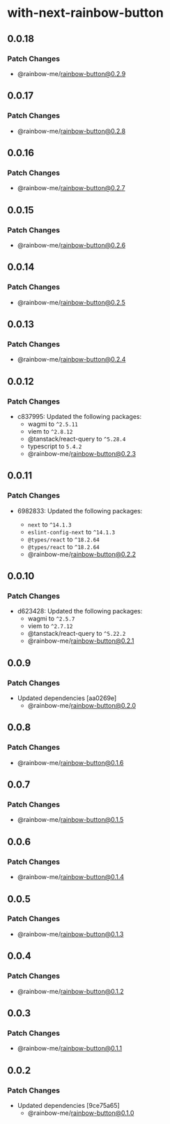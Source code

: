 # with-next-rainbow-button

## 0.0.18

### Patch Changes

- @rainbow-me/rainbow-button@0.2.9

## 0.0.17

### Patch Changes

- @rainbow-me/rainbow-button@0.2.8

## 0.0.16

### Patch Changes

- @rainbow-me/rainbow-button@0.2.7

## 0.0.15

### Patch Changes

- @rainbow-me/rainbow-button@0.2.6

## 0.0.14

### Patch Changes

- @rainbow-me/rainbow-button@0.2.5

## 0.0.13

### Patch Changes

- @rainbow-me/rainbow-button@0.2.4

## 0.0.12

### Patch Changes

- c837995: Updated the following packages:
  - wagmi to `^2.5.11`
  - viem to `^2.8.12`
  - @tanstack/react-query to `^5.28.4`
  - typescript to `5.4.2`
  - @rainbow-me/rainbow-button@0.2.3

## 0.0.11

### Patch Changes

- 6982833: Updated the following packages:

  - `next` to `^14.1.3`
  - `eslint-config-next` to `^14.1.3`
  - `@types/react` to `^18.2.64`
  - `@types/react` to `^18.2.64`
  - @rainbow-me/rainbow-button@0.2.2

## 0.0.10

### Patch Changes

- d623428: Updated the following packages:
  - wagmi to `^2.5.7`
  - viem to `^2.7.12`
  - @tanstack/react-query to `^5.22.2`
  - @rainbow-me/rainbow-button@0.2.1

## 0.0.9

### Patch Changes

- Updated dependencies [aa0269e]
  - @rainbow-me/rainbow-button@0.2.0

## 0.0.8

### Patch Changes

- @rainbow-me/rainbow-button@0.1.6

## 0.0.7

### Patch Changes

- @rainbow-me/rainbow-button@0.1.5

## 0.0.6

### Patch Changes

- @rainbow-me/rainbow-button@0.1.4

## 0.0.5

### Patch Changes

- @rainbow-me/rainbow-button@0.1.3

## 0.0.4

### Patch Changes

- @rainbow-me/rainbow-button@0.1.2

## 0.0.3

### Patch Changes

- @rainbow-me/rainbow-button@0.1.1

## 0.0.2

### Patch Changes

- Updated dependencies [9ce75a65]
  - @rainbow-me/rainbow-button@0.1.0
